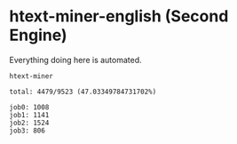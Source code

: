 # htext-miner-english (Second Engine)

Everything doing here is automated.

```
htext-miner

total: 4479/9523 (47.03349784731702%)

job0: 1008
job1: 1141
job2: 1524
job3: 806
```